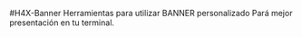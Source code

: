 #H4X-Banner
Herramientas para utilizar BANNER personalizado
Pará mejor presentación en tu terminal. 
